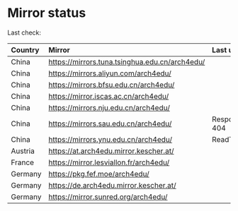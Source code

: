 <script src="./time.js"></script>
# Mirror status
Last check: <script type="text/javascript">localize(1690928138.7527235);</script>

|Country|Mirror|Last update|
|:------|:-----|:----------|
|China|https://mirrors.tuna.tsinghua.edu.cn/arch4edu/|<script type="text/javascript">localize(1690915306);</script>|
|China|https://mirrors.aliyun.com/arch4edu/|<script type="text/javascript">localize(1690871593);</script>|
|China|https://mirrors.bfsu.edu.cn/arch4edu/|<script type="text/javascript">localize(1690871593);</script>|
|China|https://mirror.iscas.ac.cn/arch4edu/|<script type="text/javascript">localize(1690871593);</script>|
|China|https://mirrors.nju.edu.cn/arch4edu/|<script type="text/javascript">localize(1690785086);</script>|
|China|https://mirrors.sau.edu.cn/arch4edu/|Response 404|
|China|https://mirrors.ynu.edu.cn/arch4edu/|ReadTimeout|
|Austria|https://at.arch4edu.mirror.kescher.at/|<script type="text/javascript">localize(1690871593);</script>|
|France|https://mirror.lesviallon.fr/arch4edu/|<script type="text/javascript">localize(1689402753);</script>|
|Germany|https://pkg.fef.moe/arch4edu/|<script type="text/javascript">localize(1690871593);</script>|
|Germany|https://de.arch4edu.mirror.kescher.at/|<script type="text/javascript">localize(1690871593);</script>|
|Germany|https://mirror.sunred.org/arch4edu/|<script type="text/javascript">localize(1690871593);</script>|

<script src="./tablefilter/tablefilter.js"></script>
<script src="./table.js"></script>